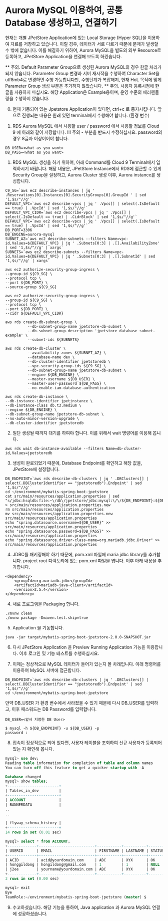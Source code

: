 # Aurora MySQL 이용하여, 공통 Database 생성하고, 연결하기

현재는 개별 JPetStore Application에 있는 Local Storage (Hyper SQL)을 이용하여 자료를 저장하고 있습니다. 이럴 경우, 데이터가 서로 다르기 때문에
문제가 발생할 수 밖에 없습니다. 이를 해결하기 위하여, Aurora MySQL을 별도의 외부 Resource로 등록하고, JPetStore Application을 연결해 보도록 하겠습니다. 

** 주의. Default Parameter Group으로 생성된 Aurora MySQL의 경우 한글 처리가 되지 않습니다. Parameter Group 변경과 서버 재시작을 수행하여 Character Set을 utf8mb4로 변경하면 수행 가능합니다만, 수행단계가 복잡해져, 현재 HoL 목적에 맞게 Parameter Group 생성 부분은 추가하지 않았습니다. 
** 주의. 사용자 등록시점에 한글을 사용하지 마십시요. 해당 Application은 Example용이며, 운영 수준의 에러헨들링을 수행하지 않습니다. 

0. 현재 기동되어 있는 Jpetstore Application이 있다면, ctrl+c 로 중지시킵니다. 앞으로 진행되는 내용은 원래 있던 terminal에서 수행해야 합니다. (환경 변수)

1. RDS Aurora MySQL 에서 사용할 user / password 에서 사용할 정보를 Cloud 9 에 아래와 같이 저장합니다. !!! 주의 - <what as you want> 부분을 반드시 수정하십시요. password의 경우 8글자 이상이어야 합니다.

```
DB_USER=<what as you want>
DB_PASS=<what as you want>
```

1. RDS MySQL 생성을 하기 위하여, 아래 Command를 Cloud 9 Terminal에서 입력하시기 바랍니다. 
   해당 내용은, JPetStore Instance에서 RDS에 접근할 수 있게 Security Group을 설정하고, Aurora Cluster 생성 이후, Aurora instance를 생성합니다. 


```
C9_SG=`aws ec2 describe-instances | jq ' .Reservations[0].Instances[0].SecurityGroups[0].GroupId ' | sed '1,$s/"//g'`
DEFAULT_VPC=`aws ec2 describe-vpcs | jq ' .Vpcs[] | select(.IsDefault == true) | .VpcId' | sed '1,$s/"//g'`
DEFAULT_VPC_CIDR=`aws ec2 describe-vpcs | jq ' .Vpcs[] | select(.IsDefault == true) | .CidrBlock' | sed '1,$s/"//g'`
DEFAULT_VPC=`aws ec2 describe-vpcs | jq ' .Vpcs[] | select(.IsDefault == true) | .VpcId' | sed '1,$s/"//g'`
DB_PORT=3306
DB_ENGINE=aurora-mysql
SUBNET_AZ=`aws ec2 describe-subnets --filters Name=vpc-id,Values=${DEFAULT_VPC} | jq ' .Subnets[0:3] | .[].AvailabilityZone' | sed '1,$s/"//g' | xargs`
SUBNETS=`aws ec2 describe-subnets --filters Name=vpc-id,Values=${DEFAULT_VPC} | jq ' .Subnets[0:3] | .[].SubnetId' | sed '1,$s/"//g' | xargs`

aws ec2 authorize-security-group-ingress \
--group-id ${C9_SG} \
--protocol tcp \
--port ${DB_PORT} \
--source-group ${C9_SG}

aws ec2 authorize-security-group-ingress \
--group-id ${C9_SG} \
--protocol tcp \
--port ${DB_PORT} \
--cidr ${DEFAULT_VPC_CIDR}

aws rds create-db-subnet-group \
          --db-subnet-group-name jpetstore-db-subnet \
          --db-subnet-group-description 'jpetstore database subnet. example' \
          --subnet-ids ${SUBNETS}

aws rds create-db-cluster \
          --availability-zones ${SUBNET_AZ} \
          --database-name dev \
          --db-cluster-identifier jpetstoredb \
          --vpc-security-group-ids ${C9_SG} \
          --db-subnet-group-name jpetstore-db-subnet \
          --engine ${DB_ENGINE} \
          --master-username ${DB_USER} \
          --master-user-password ${DB_PASS} \
          --no-enable-iam-database-authentication

aws rds create-db-instance \
--db-instance-identifier jpetinstance \
--db-instance-class db.t3.medium \
--engine ${DB_ENGINE} \
--db-subnet-group-name jpetstore-db-subnet \
--no-auto-minor-version-upgrade \
--db-cluster-identifier jpetstoredb

```

2. 일단 생성될 때까지 대기를 하여야 합니다. 이를 위해서 wait 명령어를 이용해 봅니다. 

```
aws rds wait db-instance-available --filters Name=db-cluster-id,Values=jpetstoredb
```

3. 생성이 완료되었기 때문에, Database Endpoint를 확인하고 해당 값을, JPetStore에 설정합니다. 

```
DB_ENDPOINT=`aws rds describe-db-clusters | jq ' .DBClusters[] | select(.DBClusterIdentifier == "jpetstoredb").Endpoint' | sed '1,$s/"//g'`
cd ~/environment/mybatis-spring-boot-jpetstore
cat src/main/resources/application.properties | sed "s/jdbc:hsqldb:file:~\/db\/jpetstore/jdbc:mysql:\/\/${DB_ENDPOINT}:${DB_PORT}\/dev/g" > src/main/resources/application.properties.new
rm src/main/resources/application.properties
mv src/main/resources/application.properties.new src/main/resources/application.properties
echo "spring.datasource.username=${DB_USER}" >> src/main/resources/application.properties
echo "spring.datasource.password=${DB_PASS}" >> src/main/resources/application.properties
echo "spring.datasource.driver-class-name=org.mariadb.jdbc.Driver" >> src/main/resources/application.properties

```

4. JDBC를 패키징해야 하기 때문에, pom.xml 파일에 maria jdbc library를 추가합니다. project root 디렉토리에 있는 pom.xml 파일을 엽니다. 이후 아래 내용을 추가합니다. 

```
<dependency>
    <groupId>org.mariadb.jdbc</groupId>
    <artifactId>mariadb-java-client</artifactId>
    <version>2.5.4</version>
</dependency>

```

4. 새로 프로그램을 Packaging 합니다. 

```
./mvnw clean 
./mvnw package -Dmaven.test.skip=true

```
5. Application 을 기동합니다.  

```
java -jar target/mybatis-spring-boot-jpetstore-2.0.0-SNAPSHOT.jar
```

6. 다시 JPetStore Application 을 Preview Running Application 기능을 이용합니다. 이후 로그인 및 기능 테스트를 수행하십시요. 
   

7. 이제는 정상적으로 MySQL 데이터가 들어가 있는지 볼 차례입니다. 아래 명령어를 이용하여 MySQL 서버에 접근합니다. 

```
DB_ENDPOINT=`aws rds describe-db-clusters | jq ' .DBClusters[] | select(.DBClusterIdentifier == "jpetstoredb").Endpoint' | sed '1,$s/"//g'`
cd ~/environment/mybatis-spring-boot-jpetstore

```
만약 DB_USER 가 환경 변수에서 사라졌을 수 있기 때문에 다시 DB_USER를 입력하고, 이후 패스워드는 DB Password를 입력합니다. 

```
DB_USER=<앞서 지정한 DB User>

$ mysql -h ${DB_ENDPOINT} -u ${DB_USER} -p
password : 

```

8. 접속이 정상적으로 되어 있다면, 사용자 테이블을 조회하여 신규 사용자가 등록되어 있는 지 확인해 봅니다. 

```sql
mysql> use dev;
Reading table information for completion of table and column names
You can turn off this feature to get a quicker startup with -A

Database changed
mysql> show tables;
+-----------------------+
| Tables_in_dev         |
+-----------------------+
| ACCOUNT               |
| BANNERDATA            |
..
..

| flyway_schema_history |
+-----------------------+
14 rows in set (0.01 sec)

mysql> select * from ACCOUNT;
+-------------+-------------------------+-----------+----------+--------+----------------------+---------------+-----------+-------+-------+-------------+--------------+
| USERID      | EMAIL                   | FIRSTNAME | LASTNAME | STATUS | ADDR1                | ADDR2         | CITY      | STATE | ZIP   | COUNTRY     | PHONE        |
+-------------+-------------------------+-----------+----------+--------+----------------------+---------------+-----------+-------+-------+-------------+--------------+
| ACID        | acid@yourdomain.com     | ABC       | XYX      | OK     | 901 San Antonio Road | MS UCUP02-206 | Palo Alto | CA    | 94303 | USA         | 555-555-5555 |
| honggildong | hongildong@gmail.com    | 1         | 1        | NULL   | 1                    | 1             | 1         | 1     | 07204 | South Korea | 01081667716  |
| j2ee        | yourname@yourdomain.com | ABC       | XYX      | OK     | 901 San Antonio Road | MS UCUP02-206 | Palo Alto | CA    | 94303 | USA         | 555-555-5555 |
+-------------+-------------------------+-----------+----------+--------+----------------------+---------------+-----------+-------+-------+-------------+--------------+
3 rows in set (0.00 sec)

mysql> exit
Bye
TeamRole:~/environment/mybatis-spring-boot-jpetstore (master) $ 
```

9. 수고하셨습니다. 해당 기능을 통하여, Java application 과 Aurora MySQL 연결에 성공하셨습니다.
